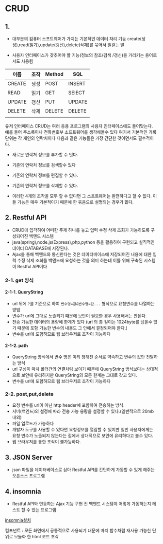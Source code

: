 # CRUD

## 1.

* 대부분의 컴퓨터 소프트웨어가 가지는 기본적인 데이터 처리 기능 create(생성),read(읽기),update(갱신),delete(삭제)를 묶어서 일컫는 말

* 사용자 인터페이스가 갖추어야 할 기능(정보의 참조/검색 /갱신)을 가리키는 용어로서도 사용됨


|이름|조작|Method|SQL|
|--|--|--|--|
|CREATE|생성|POST|INSERT|
|READ|읽기|GET|SElECT|
|UPDATE|갱신|PUT|UPDATE|
|DELETE|삭제|DELETE|DELETE|
||||

유저 인터페이스 CRUD는 여러 응용 프로그램의 사용자 인터페이스에도 들어맞는다. 예를 들어 주소록이나 전화번호부 소프트웨어를 생각해볼수 있다 여기서 기본적인 기록 단위는 각 개인의 연락처이다 다음과 같은 기능들은 가장 간단한 것이면서도 필수적이다.

* 새로운 연락처 정보를 추가할 수 잇다.
* 기존의 연락처 정보를 검색할수 있다
* 기존의 연락처 정보를 편집할 수 있다.
* 기존의 연락처 정보를 삭제할 수 있다.

* 이러한 4개의 조작을 모두 할 수 없다면 그 소프트웨어는 완전하다고 할 수 없다. 이들 기능은 매우 기본적이기 때문에 한 묶음으로 설명되는 경우가 많다.

## 2. Restful API

* CRUD에 입각하여 어떠한 주제 하나를 놓고 입력 수정 삭제 조회가 가능하도록 구성되어진 백엔드 시스템
* java(spring),node.js(Express),php,python 등을 활용하여 구현되고 실직적인 데이터 DATABASE에 저장된다.
* Ajax를 통해 백엔드와 통신한다는 것은 데이터베이스에 저장되어진 내용에 대한 입력 수정 삭제 조회를 백엔드에 요청하는 것을 의미 하는데 이를 위해 구축된 시스템이 Restful API이다 

### 2-1. get 방식

#### 2-1-1. QueryString

* url 뒤에 `?`를 기준으로 하여 `변수명=값&변수명=값...` 형식으로 요청변수를 나열하는 방법
* 변수가 url에 그대로 노출되기 때문에 보안이 필요한 경우 사용해서는 안된다.
* 전송 가능한 데이터의 용량에 한계가 있다 (url 의 총 길이는 1024byte를 넘을수 없기 때문에 포함 가능한 변수의 내용도 그 안에서 결정되어야 한다.)
* 변수를 url에 포함하므로 웹 브라우저로 조작이 가능하다

#### 2-1-2. path

* QueryString 방식에서 변수 명은 미리 정해진 순서로 약속하고 변수의 값만 전달하는 방식
* url 구성이 마치 폴더간의 연결처럼 보이기 때문에 QueryString 방식보다는 상대적으로 보안에 유리하지만 QueryString의 모든 한계는 그대로 갖고 있다.
* 변수를 url에 포함하므로 웹 브라우저로 조작이 가능하다

### 2-2. post,put,delete

* 요청 변수를 url이 아닌 http header에 포함하여 전송하는 방식.
* 서버(백엔드)의 설정에 따라 전송 가능 용량을 설정할 수 있다.(일반적으로 20mb 내외)
* 파일 업로드가 가능하다
* 개발자 도구를 사용할 수 있다면 요청정보를 열람할 수 있지만 일반 사용자에게는 요청 변수가 노출되지 않는다는 점에서 상대적으로 보안에 유리하다고 볼수 있다.
* 웹 브라우저를 통한 조작이 불가능하다.

## 3. JSON Server

* json 파일을 데이터베이스로 삼아 Restful API를 간단하게 가동할 수 있게 해주는 오픈소스 프로그램

## 4. insomnia

* Restful API와 연동하는 Ajax 기능 구현 전 백엔드 시스템이 어떻게 가동하는지 테스트 할 수 있는 프로그램

[insomnia설치](https://insomnia.rest/)


컴포넌트 : 모든 화면에서 공통적으로 사용되기 대문에 마치 함수처럼 재사용 가능한 단위로 모듈화 한 html 코드 조각
